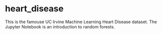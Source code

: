 # heart_disease

This is the famouse UC Irvine Machine Learning Heart Disease dataset. The Jupyter Notebook is an introduction to random forests.
